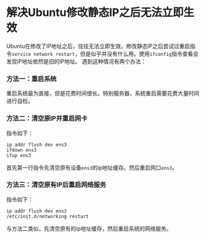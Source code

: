 # 解决Ubuntu修改静态IP之后无法立即生效
Ubuntu在修改了IP地址之后，往往无法立即生效。修改静态IP之后尝试过重启指令`service network restart`，但是似乎并没有什么用。使用`ifconfig`指令查看会发现IP地址依然是旧的IP地址。
遇到这种情况有两个办法：
### 方法一：重启系统
重启系统最为直接，但是花费时间很长。特别服务器，系统重启需要花费大量时间进行自检。
### 方法二：清空原IP并重启网卡
指令如下：
```shell
ip addr flush dev ens3
ifdown ens3
ifup ens3
```

首先第一行指令先清空原有设备`ens3`的ip地址缓存。然后重启网口`ens3`。

### 方法三：清空原有IP后重启网络服务
指令如下：
```shell
ip addr flush dev ens3
/etc/init.d/networking restart
```

与方法二类似，先清空原有的ip地址缓存，然后重启系统的网络服务。
